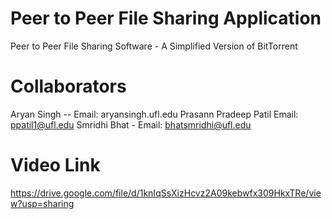 # Peer to Peer File Sharing Application
Peer to Peer File Sharing Software - A Simplified Version of BitTorrent

# Collaborators 

Aryan Singh -- Email: aryansingh.ufl.edu
Prasann Pradeep Patil  Email: ppatil1@ufl.edu
Smridhi Bhat - Email: bhatsmridhi@ufl.edu

# Video Link

https://drive.google.com/file/d/1knIqSsXizHcvz2A09kebwfx309HkxTRe/view?usp=sharing

